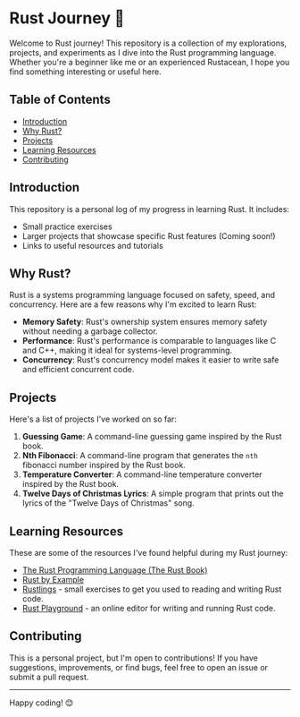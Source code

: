 # Rust Journey 🚀

Welcome to Rust journey! This repository is a collection of my explorations, projects, and experiments as I dive into the Rust programming language. Whether you're a beginner like me or an experienced Rustacean, I hope you find something interesting or useful here.

## Table of Contents

- [Introduction](#introduction)
- [Why Rust?](#why-rust)
- [Projects](#projects)
- [Learning Resources](#learning-resources)
- [Contributing](#contributing)

## Introduction

This repository is a personal log of my progress in learning Rust. It includes:

- Small practice exercises
- Larger projects that showcase specific Rust features (Coming soon!)
- Links to useful resources and tutorials

## Why Rust?

Rust is a systems programming language focused on safety, speed, and concurrency. Here are a few reasons why I'm excited to learn Rust:

- **Memory Safety**: Rust's ownership system ensures memory safety without needing a garbage collector.
- **Performance**: Rust's performance is comparable to languages like C and C++, making it ideal for systems-level programming.
- **Concurrency**: Rust's concurrency model makes it easier to write safe and efficient concurrent code.

## Projects

Here's a list of projects I've worked on so far:

1. **Guessing Game**: A command-line guessing game inspired by the Rust book.
2. **Nth Fibonacci**: A command-line program that generates the `nth` fibonacci number inspired by the Rust book.
3. **Temperature Converter**: A command-line temperature converter inspired by the Rust book.
4. **Twelve Days of Christmas Lyrics**: A simple program that prints out the lyrics of the "Twelve Days of Christmas" song.

## Learning Resources

These are some of the resources I've found helpful during my Rust journey:

- [The Rust Programming Language (The Rust Book)](https://doc.rust-lang.org/book/)
- [Rust by Example](https://doc.rust-lang.org/rust-by-example/)
- [Rustlings](https://github.com/rust-lang/rustlings) - small exercises to get you used to reading and writing Rust code.
- [Rust Playground](https://play.rust-lang.org/) - an online editor for writing and running Rust code.

## Contributing

This is a personal project, but I'm open to contributions! If you have suggestions, improvements, or find bugs, feel free to open an issue or submit a pull request.

---

Happy coding! 😊
